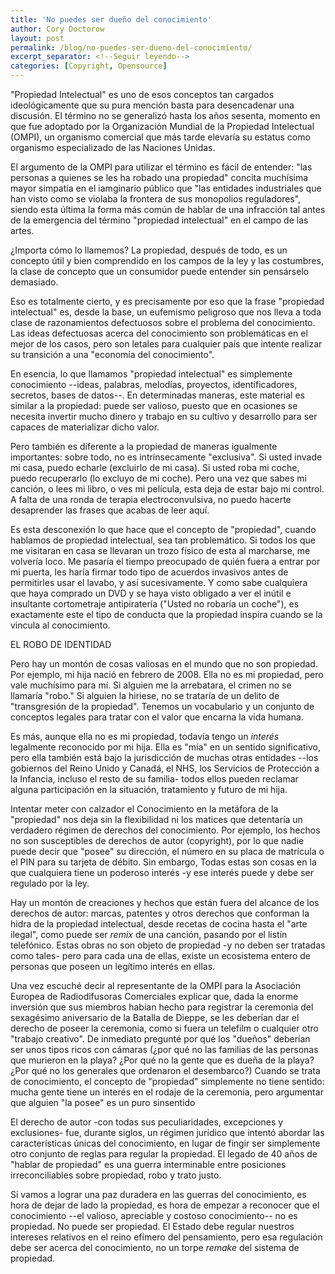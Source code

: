 ```yaml
---
title: 'No puedes ser dueño del conocimiento'
author: Cory Doctorow
layout: post
permalink: /blog/no-puedes-ser-dueno-del-conocimiento/
excerpt_separator: <!--Seguir leyendo-->
categories: [Copyright, Opensource]
---
```

"Propiedad Intelectual" es uno de esos conceptos tan cargados ideológicamente que su pura mención basta para desencadenar una discusión. <!--Seguir leyendo-->El término no se generalizó hasta los años sesenta, momento en que fue adoptado por la Organización Mundial de la Propiedad Intelectual (OMPI), un organismo comercial que más tarde elevaría su estatus como organismo especializado de las Naciones Unidas.

El argumento de la OMPI para utilizar el término es fácil de entender: "las personas a quienes se les ha robado una propiedad" concita muchísima mayor simpatía en el iamginario público que "las entidades industriales que han visto como se violaba la frontera de sus monopolios reguladores", siendo esta última la forma más común de hablar de una infracción tal antes de la emergencia del término "propiedad intelectual" en el campo de las artes.

¿Importa cómo lo llamemos? La propiedad, después de todo, es un concepto útil y bien comprendido en los campos de la ley y las costumbres, la clase de concepto que un consumidor puede entender sin pensárselo demasiado.

Eso es totalmente cierto, y es precisamente por eso que la frase "propiedad intelectual" es, desde la base, un eufemismo peligroso que nos lleva a toda clase de razonamientos defectuosos sobre el problema del conocimiento. Las ideas defectuosas acerca del conocimiento son problemáticas en el mejor de los casos, pero son letales para cualquier país que intente realizar su transición a una "economía del conocimiento".

En esencia, lo que llamamos "propiedad intelectual" es simplemente conocimiento --ideas, palabras, melodías, proyectos, identificadores, secretos, bases de datos--. En determinadas maneras, este material es similar a la propiedad: puede ser valioso, puesto que en ocasiones se necesita invertir mucho dinero y trabajo en su cultivo y desarrollo para ser capaces de materializar dicho valor.

Pero también es diferente a la propiedad de maneras igualmente importantes: sobre todo, no es intrínsecamente "exclusiva". Si usted invade mi casa, puedo echarle (excluirlo de mi casa). Si usted roba mi coche, puedo recuperarlo (lo excluyo de mi coche). Pero una vez que sabes mi canción, o lees mi libro, o ves mi película, esta deja de estar bajo mi control. A falta de una ronda de terapia electroconvulsiva, no puedo hacerte desaprender las frases que acabas de leer aquí.

Es esta desconexión lo que hace que el concepto de "propiedad", cuando hablamos de propiedad intelectual, sea tan problemático. Si todos los que me visitaran en casa se llevaran un trozo físico de esta al marcharse, me volvería loco. Me pasaría el tiempo preocupado de quién fuera a entrar por mi puerta, les haría firmar todo tipo de acuerdos invasivos antes de permitirles  usar el lavabo, y así sucesivamente. Y como sabe cualquiera que haya comprado un DVD y se haya visto obligado a ver el inútil e insultante cortometraje antipiratería ("Usted no robaría un coche"), es exactamente este el tipo de conducta que la propiedad inspira cuando se la vincula al conocimiento.

EL ROBO DE IDENTIDAD

Pero hay un montón de cosas valiosas en el mundo que no son propiedad. Por ejemplo, mi hija nació en febrero de 2008. Ella no es mi propiedad, pero vale muchísimo para mí. Si alguien me la arrebatara, el crimen no se llamaría "robo." Si alguien la hiriese, no se trataría de un delito de "transgresión de la propiedad". Tenemos un vocabulario y un conjunto de conceptos legales para tratar con el valor que encarna la vida humana.

Es más, aunque ella no es mi propiedad, todavía tengo un *interés* legalmente reconocido por mi hija. Ella es "mía" en un sentido significativo, pero ella también está bajo la jurisdicción de muchas otras entidades --los gobiernos del Reino Unido y Canadá, el NHS, los Servicios de Protección a la Infancia, incluso el resto de su familia- todos ellos pueden reclamar alguna participación en la situación, tratamiento y futuro de mi hija.

Intentar meter con calzador el Conocimiento en la metáfora de la "propiedad" nos deja sin la flexibilidad ni los matices que detentaría un verdadero régimen de derechos del conocimiento. Por ejemplo, los hechos no son susceptibles de derechos de autor (copyright), por lo que nadie puede decir que "posee" su dirección, el número en su placa de matrícula o el PIN para su tarjeta de débito. Sin embargo, Todas estas son cosas en la que cualquiera tiene un poderoso interés -y ese interés puede y debe ser regulado por la ley.

Hay un montón de creaciones y hechos que están fuera del alcance de los derechos de autor: marcas, patentes y otros derechos que conforman la hidra de la propiedad intelectual, desde recetas de cocina hasta el "arte ilegal", como puede ser *remix* de una canción, pasando por el listín telefónico. Estas obras no son objeto de propiedad -y no deben ser tratadas como tales- pero para cada una de ellas, existe un ecosistema entero de personas que poseen un legítimo interés en ellas.

Una vez escuché decir al representante de la OMPI para la Asociación Europea de Radiodifusoras Comerciales explicar que, dada la enorme inversión que sus miembros habían hecho para registrar la ceremonia del sexagésimo aniversario de la Batalla de Dieppe, se les deberían dar el derecho de poseer la ceremonia, como si fuera un telefilm o cualquier otro "trabajo creativo". De inmediato pregunté por qué los "dueños" deberían ser unos tipos ricos con cámaras (¿por qué no las familias de las personas que murieron en la playa? ¿Por qué no la gente que es dueña de la playa? ¿Por qué no los generales que ordenaron el desembarco?) Cuando se trata de conocimiento, el concepto de "propiedad" simplemente no tiene sentido: mucha gente tiene un interés en el rodaje de la ceremonia, pero argumentar que alguien "la posee" es un puro sinsentido

El derecho de autor -con todas sus peculiaridades, excepciones y exclusiones- fue, durante siglos, un régimen jurídico que intentó abordar las características únicas del conocimiento, en lugar de fingir ser simplemente otro conjunto de reglas para regular la propiedad. El legado de 40 años de "hablar de propiedad" es una guerra interminable entre posiciones irreconciliables sobre propiedad, robo y trato justo.

Si vamos a lograr una paz duradera en las guerras del conocimiento, es hora de dejar de lado la propiedad, es hora de empezar a reconocer que el conocimiento --el valioso, apreciable y costoso conocimiento-- no es propiedad. No puede ser propiedad. El Estado debe regular nuestros intereses relativos en el reino efímero del pensamiento, pero esa regulación debe ser acerca del conocimiento, no un torpe *remake* del sistema de propiedad.
